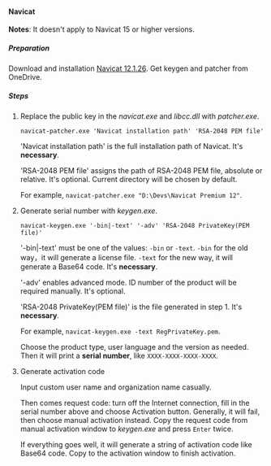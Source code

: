 #### Navicat

**Notes**: It doesn't apply to Navicat 15 or higher versions.

##### Preparation

Download and installation [Navicat 12.1.26](http://download.navicat.com.cn/download/navicat121_premium_cs_x64.exe). Get keygen and patcher from OneDrive.

##### Steps

1. Replace the public key in the *navicat.exe* and *libcc.dll* with *patcher.exe*.

	```shell
	navicat-patcher.exe 'Navicat installation path' 'RSA-2048 PEM file'
	```

	'Navicat installation path' is the full installation path of Navicat. It's **necessary**.

	'RSA-2048 PEM file' assigns the path of RSA-2048 PEM file, absolute or relative. It's optional. Current directory will be chosen by default.

	For example, `navicat-patcher.exe "D:\Devs\Navicat Premium 12"`.

2. Generate serial number with *keygen.exe*.

	```shell
	navicat-keygen.exe '-bin|-text' '-adv' 'RSA-2048 PrivateKey(PEM file)'
	```

	'-bin|-text' must be one of the values: `-bin` or `-text`. `-bin` for the old way，it will generate a license file. `-text` for the new way, it will generate a Base64 code. It's **necessary**.

	'-adv' enables advanced mode. ID number of the product will be required manually. It's optional.

	'RSA-2048 PrivateKey(PEM file)' is the file generated in step 1. It's **necessary**.

	For example, `navicat-keygen.exe -text RegPrivateKey.pem`.

	Choose the product type, user language and the version as needed. Then it will print a **serial number**, like `XXXX-XXXX-XXXX-XXXX`.

3. Generate activation code

	Input custom user name and organization name casually.

	Then comes request code: turn off the Internet connection, fill in the serial number above and choose Activation button. Generally, it will fail, then choose manual activation instead. Copy the request code from manual activation window to *keygen.exe* and press `Enter` twice.

	If everything goes well, it will generate a string of activation code like Base64 code. Copy to the activation window to finish activation.
